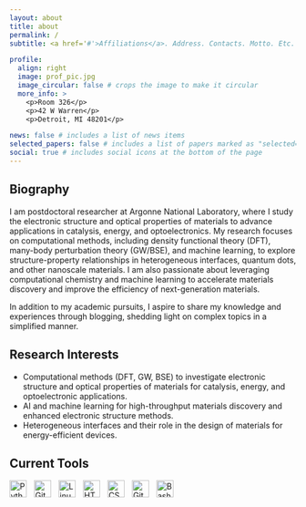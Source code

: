 ```yaml
---
layout: about
title: about
permalink: /
subtitle: <a href='#'>Affiliations</a>. Address. Contacts. Motto. Etc.

profile:
  align: right
  image: prof_pic.jpg
  image_circular: false # crops the image to make it circular
  more_info: >
    <p>Room 326</p>
    <p>42 W Warren</p>
    <p>Detroit, MI 48201</p>

news: false # includes a list of news items
selected_papers: false # includes a list of papers marked as "selected={true}"
social: true # includes social icons at the bottom of the page
---
```


## Biography

I am postdoctoral researcher at Argonne National Laboratory, where I study the electronic structure and optical properties of materials to advance applications in catalysis, energy, and optoelectronics. My research focuses on computational methods, including density functional theory (DFT), many-body perturbation theory (GW/BSE), and machine learning, to explore structure-property relationships in heterogeneous interfaces, quantum dots, and other nanoscale materials.  I am also passionate about leveraging computational chemistry and machine learning to accelerate materials discovery and improve the efficiency of next-generation materials.

In addition to my academic pursuits, I aspire to share my knowledge and experiences through blogging, shedding light on complex topics in a simplified manner.

## Research Interests

- Computational methods (DFT, GW, BSE) to investigate electronic structure and optical properties of materials for catalysis, energy, and optoelectronic applications.
- AI and machine learning for high-throughput materials discovery and enhanced electronic structure methods.
- Heterogeneous interfaces and their role in the design of materials for energy-efficient devices.


## Current Tools


<img align="left" alt="Python" width="30px" style="padding-right:10px;" src="https://cdn.jsdelivr.net/gh/devicons/devicon/icons/python/python-plain.svg" />
<img align="left" alt="Git" width="30px" style="padding-right:10px;" src="https://cdn.jsdelivr.net/gh/devicons/devicon/icons/git/git-original.svg" />
<img align="left" alt="Linux" width="30px" style="padding-right:10px;" src="https://cdn.jsdelivr.net/gh/devicons/devicon/icons/linux/linux-original.svg" />
<img align="left" alt="HTML" width="30px" style="padding-right:10px;" src="https://cdn.jsdelivr.net/gh/devicons/devicon/icons/html5/html5-plain.svg" />
<img align="left" alt="CSS" width="30px" style="padding-right:10px;" src="https://cdn.jsdelivr.net/gh/devicons/devicon/icons/css3/css3-plain.svg" />
<img align="left" alt="GitHub" width="30px" style="padding-right:10px;" src="https://cdn.jsdelivr.net/gh/devicons/devicon/icons/github/github-original.svg" />
<img align="left" alt="Bash" width="30px" style="padding-right:10px;" src="https://cdn.jsdelivr.net/gh/devicons/devicon/icons/bash/bash-original.svg" />
<br />
